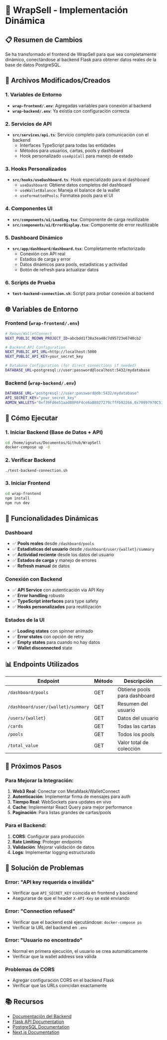 # 🚀 WrapSell - Implementación Dinámica

## 📋 Resumen de Cambios

Se ha transformado el frontend de WrapSell para que sea completamente dinámico, conectándose al backend Flask para obtener datos reales de la base de datos PostgreSQL.

## 🔧 Archivos Modificados/Creados

### 1. Variables de Entorno
- **`wrap-frontend/.env`**: Agregadas variables para conexión al backend
- **`wrap-backend/.env`**: Ya existía con configuración correcta

### 2. Servicios de API
- **`src/services/api.ts`**: Servicio completo para comunicación con el backend
  - Interfaces TypeScript para todas las entidades
  - Métodos para usuarios, cartas, pools y dashboard
  - Hook personalizado `useApiCall` para manejo de estado

### 3. Hooks Personalizados
- **`src/hooks/useDashboard.ts`**: Hook especializado para el dashboard
  - `useDashboard`: Obtiene datos completos del dashboard
  - `useWalletBalance`: Maneja el balance de la wallet
  - `useFormattedPools`: Formatea pools para el UI

### 4. Componentes UI
- **`src/components/ui/Loading.tsx`**: Componente de carga reutilizable
- **`src/components/ui/ErrorDisplay.tsx`**: Componente de error reutilizable

### 5. Dashboard Dinámico
- **`src/app/dashboard/dashboard.tsx`**: Completamente refactorizado
  - Conexión con API real
  - Estados de carga y error
  - Datos dinámicos para pools, estadísticas y actividad
  - Botón de refresh para actualizar datos

### 6. Scripts de Prueba
- **`test-backend-connection.sh`**: Script para probar conexión al backend

## 🌐 Variables de Entorno

### Frontend (`wrap-frontend/.env`)
```bash
# Reown/WalletConnect
NEXT_PUBLIC_REOWN_PROJECT_ID=abcbdd1f38a3ea48c7d95723e6740cb2

# Backend API Configuration
NEXT_PUBLIC_API_URL=http://localhost:5000
NEXT_PUBLIC_API_KEY=your_secret_key

# Database Configuration (for direct connections if needed)
DATABASE_URL=postgresql://user:password@localhost:5432/mydatabase
```

### Backend (`wrap-backend/.env`)
```bash
DATABASE_URL="postgresql://user:password@db:5432/mydatabase"
API_SECRET_KEY="your_secret_key"
ADMIN_WALLETS="0xf39Fd6e51aad88F6F4ce6aB8827279cffFb92266,0x70997970C51812dc3A010C7d01b50e0d17dc79C8"
```

## 🚀 Cómo Ejecutar

### 1. Iniciar Backend (Base de Datos + API)
```bash
cd /home/ignatus/Documentos/Github/WrapSell
docker-compose up -d
```

### 2. Verificar Backend
```bash
./test-backend-connection.sh
```

### 3. Iniciar Frontend
```bash
cd wrap-frontend
npm install
npm run dev
```

## 🔄 Funcionalidades Dinámicas

### Dashboard
- ✅ **Pools reales** desde `/dashboard/pools`
- ✅ **Estadísticas del usuario** desde `/dashboard/user/{wallet}/summary`
- ✅ **Actividad reciente** desde los datos del usuario
- ✅ **Estados de carga** y manejo de errores
- ✅ **Refresh manual** de datos

### Conexión con Backend
- ✅ **API Service** con autenticación via API Key
- ✅ **Error handling** robusto
- ✅ **TypeScript interfaces** para type safety
- ✅ **Hooks personalizados** para reutilización

### Estados de la UI
- ✅ **Loading states** con spinner animado
- ✅ **Error states** con opción de retry
- ✅ **Empty states** para cuando no hay datos
- ✅ **Wallet disconnected** state

## 📊 Endpoints Utilizados

| Endpoint | Método | Descripción |
|----------|--------|-------------|
| `/dashboard/pools` | GET | Obtiene pools para dashboard |
| `/dashboard/user/{wallet}/summary` | GET | Resumen del usuario |
| `/users/{wallet}` | GET | Datos del usuario |
| `/cards` | GET | Todas las cartas |
| `/pools` | GET | Todos los pools |
| `/total_value` | GET | Valor total de colección |

## 🎯 Próximos Pasos

### Para Mejorar la Integración:
1. **Web3 Real**: Conectar con MetaMask/WalletConnect
2. **Autenticación**: Implementar firma de mensajes para auth
3. **Tiempo Real**: WebSockets para updates en vivo
4. **Cache**: Implementar React Query para mejor performance
5. **Paginación**: Para listas grandes de cartas/pools

### Para el Backend:
1. **CORS**: Configurar para producción
2. **Rate Limiting**: Proteger endpoints
3. **Validación**: Mejorar validación de datos
4. **Logs**: Implementar logging estructurado

## 🐛 Solución de Problemas

### Error: "API key requerida o inválida"
- Verificar que `API_SECRET_KEY` coincida en frontend y backend
- Asegurarse de que el header `X-API-Key` se esté enviando

### Error: "Connection refused"
- Verificar que el backend esté ejecutándose: `docker-compose ps`
- Verificar la URL del backend en `.env`

### Error: "Usuario no encontrado"
- Normal en primera ejecución, el usuario se crea automáticamente
- Verificar que la wallet address sea válida

### Problemas de CORS
- Agregar configuración CORS en el backend Flask
- Verificar que las URLs coincidan exactamente

## 📚 Recursos

- [Documentación del Backend](./wrap-backend/docks.md)
- [Flask API Documentation](https://flask.palletsprojects.com/)
- [PostgreSQL Documentation](https://www.postgresql.org/docs/)
- [Next.js Documentation](https://nextjs.org/docs)

